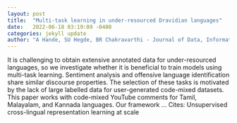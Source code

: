 ```yaml
---
layout: post
title:  "Multi-task learning in under-resourced Dravidian languages"
date:   2022-06-18 03:19:09 -0400
categories: jekyll update
author: "A Hande, SU Hegde, BR Chakravarthi - Journal of Data, Information and …, 2022"
---
```

It is challenging to obtain extensive annotated data for under-resourced languages, so we investigate whether it is beneficial to train models using multi-task learning. Sentiment analysis and offensive language identification share similar discourse properties. The selection of these tasks is motivated by the lack of large labelled data for user-generated code-mixed datasets. This paper works with code-mixed YouTube comments for Tamil, Malayalam, and Kannada languages. Our framework …
Cites: ‪Unsupervised cross-lingual representation learning at scale‬  